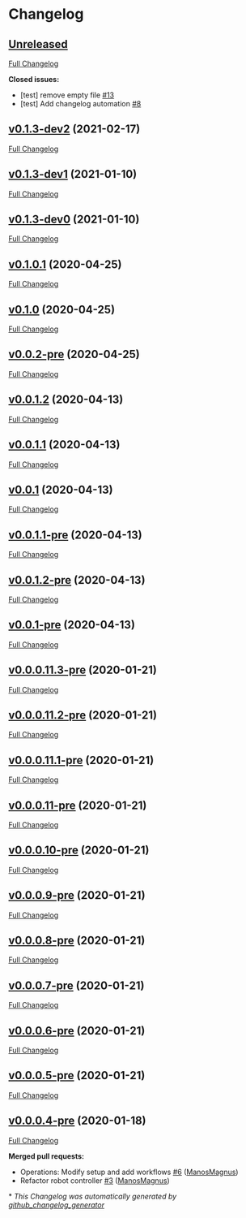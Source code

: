 # Changelog

## [Unreleased](https://github.com/ManosMagnus/deepbots/tree/HEAD)

[Full Changelog](https://github.com/ManosMagnus/deepbots/compare/v0.1.3-dev2...HEAD)

**Closed issues:**

- \[test\] remove empty file [\#13](https://github.com/ManosMagnus/deepbots/issues/13)
- \[test\] Add changelog automation [\#8](https://github.com/ManosMagnus/deepbots/issues/8)

## [v0.1.3-dev2](https://github.com/ManosMagnus/deepbots/tree/v0.1.3-dev2) (2021-02-17)

[Full Changelog](https://github.com/ManosMagnus/deepbots/compare/v0.1.3-dev1...v0.1.3-dev2)

## [v0.1.3-dev1](https://github.com/ManosMagnus/deepbots/tree/v0.1.3-dev1) (2021-01-10)

[Full Changelog](https://github.com/ManosMagnus/deepbots/compare/v0.1.3-dev0...v0.1.3-dev1)

## [v0.1.3-dev0](https://github.com/ManosMagnus/deepbots/tree/v0.1.3-dev0) (2021-01-10)

[Full Changelog](https://github.com/ManosMagnus/deepbots/compare/v0.1.0.1...v0.1.3-dev0)

## [v0.1.0.1](https://github.com/ManosMagnus/deepbots/tree/v0.1.0.1) (2020-04-25)

[Full Changelog](https://github.com/ManosMagnus/deepbots/compare/v0.1.0...v0.1.0.1)

## [v0.1.0](https://github.com/ManosMagnus/deepbots/tree/v0.1.0) (2020-04-25)

[Full Changelog](https://github.com/ManosMagnus/deepbots/compare/v0.0.2-pre...v0.1.0)

## [v0.0.2-pre](https://github.com/ManosMagnus/deepbots/tree/v0.0.2-pre) (2020-04-25)

[Full Changelog](https://github.com/ManosMagnus/deepbots/compare/v0.0.1.2...v0.0.2-pre)

## [v0.0.1.2](https://github.com/ManosMagnus/deepbots/tree/v0.0.1.2) (2020-04-13)

[Full Changelog](https://github.com/ManosMagnus/deepbots/compare/v0.0.1.1...v0.0.1.2)

## [v0.0.1.1](https://github.com/ManosMagnus/deepbots/tree/v0.0.1.1) (2020-04-13)

[Full Changelog](https://github.com/ManosMagnus/deepbots/compare/v0.0.1...v0.0.1.1)

## [v0.0.1](https://github.com/ManosMagnus/deepbots/tree/v0.0.1) (2020-04-13)

[Full Changelog](https://github.com/ManosMagnus/deepbots/compare/v0.0.1.1-pre...v0.0.1)

## [v0.0.1.1-pre](https://github.com/ManosMagnus/deepbots/tree/v0.0.1.1-pre) (2020-04-13)

[Full Changelog](https://github.com/ManosMagnus/deepbots/compare/v0.0.1.2-pre...v0.0.1.1-pre)

## [v0.0.1.2-pre](https://github.com/ManosMagnus/deepbots/tree/v0.0.1.2-pre) (2020-04-13)

[Full Changelog](https://github.com/ManosMagnus/deepbots/compare/v0.0.1-pre...v0.0.1.2-pre)

## [v0.0.1-pre](https://github.com/ManosMagnus/deepbots/tree/v0.0.1-pre) (2020-04-13)

[Full Changelog](https://github.com/ManosMagnus/deepbots/compare/v0.0.0.11.3-pre...v0.0.1-pre)

## [v0.0.0.11.3-pre](https://github.com/ManosMagnus/deepbots/tree/v0.0.0.11.3-pre) (2020-01-21)

[Full Changelog](https://github.com/ManosMagnus/deepbots/compare/v0.0.0.11.2-pre...v0.0.0.11.3-pre)

## [v0.0.0.11.2-pre](https://github.com/ManosMagnus/deepbots/tree/v0.0.0.11.2-pre) (2020-01-21)

[Full Changelog](https://github.com/ManosMagnus/deepbots/compare/v0.0.0.11.1-pre...v0.0.0.11.2-pre)

## [v0.0.0.11.1-pre](https://github.com/ManosMagnus/deepbots/tree/v0.0.0.11.1-pre) (2020-01-21)

[Full Changelog](https://github.com/ManosMagnus/deepbots/compare/v0.0.0.11-pre...v0.0.0.11.1-pre)

## [v0.0.0.11-pre](https://github.com/ManosMagnus/deepbots/tree/v0.0.0.11-pre) (2020-01-21)

[Full Changelog](https://github.com/ManosMagnus/deepbots/compare/v0.0.0.10-pre...v0.0.0.11-pre)

## [v0.0.0.10-pre](https://github.com/ManosMagnus/deepbots/tree/v0.0.0.10-pre) (2020-01-21)

[Full Changelog](https://github.com/ManosMagnus/deepbots/compare/v0.0.0.9-pre...v0.0.0.10-pre)

## [v0.0.0.9-pre](https://github.com/ManosMagnus/deepbots/tree/v0.0.0.9-pre) (2020-01-21)

[Full Changelog](https://github.com/ManosMagnus/deepbots/compare/v0.0.0.8-pre...v0.0.0.9-pre)

## [v0.0.0.8-pre](https://github.com/ManosMagnus/deepbots/tree/v0.0.0.8-pre) (2020-01-21)

[Full Changelog](https://github.com/ManosMagnus/deepbots/compare/v0.0.0.7-pre...v0.0.0.8-pre)

## [v0.0.0.7-pre](https://github.com/ManosMagnus/deepbots/tree/v0.0.0.7-pre) (2020-01-21)

[Full Changelog](https://github.com/ManosMagnus/deepbots/compare/v0.0.0.6-pre...v0.0.0.7-pre)

## [v0.0.0.6-pre](https://github.com/ManosMagnus/deepbots/tree/v0.0.0.6-pre) (2020-01-21)

[Full Changelog](https://github.com/ManosMagnus/deepbots/compare/v0.0.0.5-pre...v0.0.0.6-pre)

## [v0.0.0.5-pre](https://github.com/ManosMagnus/deepbots/tree/v0.0.0.5-pre) (2020-01-21)

[Full Changelog](https://github.com/ManosMagnus/deepbots/compare/v0.0.0.4-pre...v0.0.0.5-pre)

## [v0.0.0.4-pre](https://github.com/ManosMagnus/deepbots/tree/v0.0.0.4-pre) (2020-01-18)

[Full Changelog](https://github.com/ManosMagnus/deepbots/compare/921269590184b84e6152df98eab939cd5874a12e...v0.0.0.4-pre)

**Merged pull requests:**

- Operations: Modify setup and add workflows [\#6](https://github.com/ManosMagnus/deepbots/pull/6) ([ManosMagnus](https://github.com/ManosMagnus))
- Refactor robot controller [\#3](https://github.com/ManosMagnus/deepbots/pull/3) ([ManosMagnus](https://github.com/ManosMagnus))



\* *This Changelog was automatically generated by [github_changelog_generator](https://github.com/github-changelog-generator/github-changelog-generator)*

